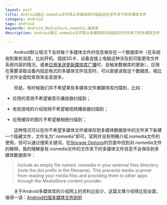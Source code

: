 ```yaml
---
layout: post
title: Android通过.nomedia文件禁止多媒体库扫描指定的文件夹下的多媒体文件
category: Android
tags: Android
keywords: Android,MediaStore,nomedia,媒体库
description: Android通过.nomedia文件禁止多媒体库扫描指定的文件夹下的多媒体文件

---
```


&emsp;&emsp;Android默认情况下会将每个多媒体文件的信息保存在一个数据库中（在系统收到某些消息，比如开机、插拔SD卡、设备连接上电脑这种涉及到可能更改文件系统内容的情况，或者[应用发送更新媒体库广播](http://zmywly8866.github.io/2015/03/28/user-toast-scan-mediafile.html)时，会触发数据库的更新），应用在需要读取设备内指定格式的多媒体文件信息时，可以直接读取这个数据库，相比于文件全盘检索效率会高很多。

&emsp;&emsp;但是，有时候我们并不希望某些多媒体文件被媒体库扫描到，比如：

- 应用的音效不希望被音乐播放器扫描到；

- 有些游戏的介绍视频不希望被视频播放器扫描到；

- 应用缓存的图片不希望被相册扫描到；

&emsp;&emsp;这种情况可以在你不希望多媒体文件被保存到多媒体数据库中的文件夹下新建一个隐藏文件，文件名为".nomedia"即可。官网并没有明确介绍.nomedia文件的使用，但可以通过搜索关键词，在[Storage Options](http://developer.android.com/intl/zh-cn/guide/topics/data/data-storage.html)的页面中找到对.nomedia文件的解释，我的理解是有.nomedia文件的文件夹下的多媒体文件信息不会保存到多媒体数据库中：

>	Include an empty file named .nomedia in your external files directory (note the dot prefix in the filename). This prevents media scanner from reading your media files and providing them to other apps through the MediaStore content provider. 

&emsp;&emsp;关于Android多媒体库的介绍网上的资料比较少，这篇文章介绍得比较全面，值得一读：[Android扫描多媒体文件剖析](http://droidyue.com/blog/2014/07/12/scan-media-files-in-android-chinese-edition/)
